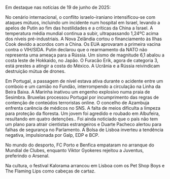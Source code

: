 Em destaque nas notícias de 19 de junho de 2025:

No cenário internacional, o conflito israelo-iraniano intensificou-se com ataques mútuos, incluindo um incidente num hospital em Israel, levando a apelos de Putin ao fim das hostilidades e a críticas da China a Israel. A temperatura média mundial continua a subir, ultrapassando 1,24ºC acima dos níveis pré-industriais. A Nova Zelândia cortou o financiamento às Ilhas Cook devido a acordos com a China. Os EUA aprovaram a primeira vacina contra o VIH/SIDA. Putin declarou que o rearmamento da NATO não representa uma ameaça para a Rússia. Um sismo de magnitude 6,1 abalou a costa leste de Hokkaido, no Japão. O Furacão Erik, agora de categoria 3, está prestes a atingir a costa do México. A Ucrânia e a Rússia reivindicam destruição mútua de drones.

Em Portugal, a passagem de nível estava ativa durante o acidente entre um comboio e um camião no Fundão, interrompendo a circulação na Linha da Beira Baixa. A Marinha inativou um engenho explosivo numa praia de Sesimbra. Bruxelas processou Portugal por incumprimento das regras de contenção de conteúdos terroristas online. O concelho de Azambuja enfrenta carência de médicos no SNS. A falta de meios dificulta a limpeza para proteção da floresta. Um jovem foi agredido e roubado em Albufeira, resultando em quatro detenções.. Foi ainda noticiado que o país não tem um plano para atrair cientistas estrangeiros e Duarte Pacheco alertou para falhas de segurança no Parlamento. A Bolsa de Lisboa inverteu a tendência negativa, impulsionada por Galp, EDP e BCP.

No mundo do desporto, FC Porto e Benfica empataram no arranque do Mundial de Clubes, enquanto Viktor Gyokeres rejeitou a Juventus, preferindo o Arsenal.

Na cultura, o festival Kalorama arrancou em Lisboa com os Pet Shop Boys e The Flaming Lips como cabeças de cartaz.
